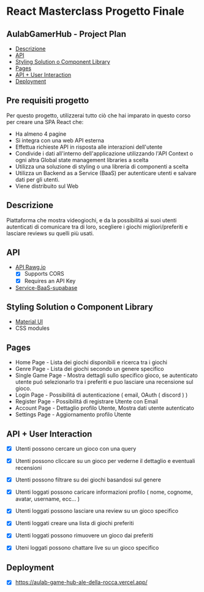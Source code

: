 # React Masterclass Progetto Finale
## AulabGamerHub - Project Plan

- [Descrizione](#descrizione)
- [API](#api)
- [Styling Solution o Component Library](#styling-solution-o-component-library)
- [Pages](#pages)
- [API + User Interaction](#api--user-interaction)
- [Deployment](#deployment)

## Pre requisiti progetto

Per questo progetto, utilizzerai tutto ciò che hai imparato in questo corso per creare una SPA React che:
* Ha almeno 4 pagine
* Si integra con una web API esterna
* Effettua richieste API in risposta alle interazioni dell'utente
* Condivide i dati all'interno dell'applicazione utilizzando l'API Context o ogni altra Global state management libraries a scelta
* Utilizza una soluzione di styling o una libreria di componenti a scelta
* Utilizza un Backend as a Service (BaaS) per autenticare utenti e salvare dati per gli utenti.
* Viene distribuito sul Web

## Descrizione

Piattaforma che mostra videogiochi, e da la possibilitá ai suoi utenti autenticati di comunicare tra di loro, scegliere i giochi migliori/preferiti e lasciare reviews su quelli più usati.

## API

* [API Rawg.io](https://rawg.io/apidocs)
    * [x] Supports CORS
    * [x] Requires an API Key
* [Service-BaaS-supabase](https://supabase.com/)

## Styling Solution o Component Library

* [Material UI](https://mui.com/)
* CSS modules

## Pages

* Home Page - Lista dei giochi disponibili e ricerca tra i giochi
* Genre Page - Lista dei giochi secondo un genere specifico
* Single Game Page - Mostra dettagli sullo specifico gioco, se autenticato utente puó selezionarlo tra i preferiti e puo lasciare una recensione sul gioco.
* Login Page - Possibilitá di autenticazione ( email, OAuth ( discord ) )
* Register Page - Possibilitá di registrare Utente con Email
* Account Page - Dettaglio profilo Utente, Mostra dati utente autenticato
* Settings Page - Aggiornamento profilo Utente

## API + User Interaction

* [x] Utenti possono cercare un gioco con una query
* [x] Utenti possono cliccare su un gioco per vederne il dettaglio e eventuali recensioni
* [x] Utenti possono filtrare su dei giochi basandosi sul genere
* [x] Utenti loggati possono caricare informazioni profilo ( nome, cognome, avatar, username, ecc... )
* [x] Utenti loggati possono lasciare una review su un gioco specifico
* [x] Utenti loggati creare una lista di giochi preferiti
* [x] Utenti loggati possono rimuovere un gioco dai preferiti
* [x] Uteni loggati possono chattare live su un gioco specifico


## Deployment

* [x] https://aulab-game-hub-ale-della-rocca.vercel.app/
